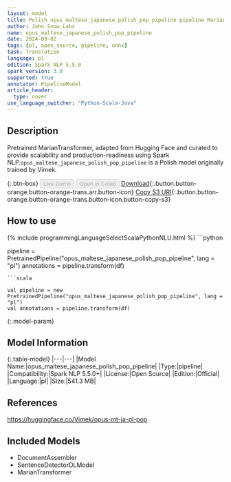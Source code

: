 ```yaml
---
layout: model
title: Polish opus_maltese_japanese_polish_pop_pipeline pipeline MarianTransformer from Vimek
author: John Snow Labs
name: opus_maltese_japanese_polish_pop_pipeline
date: 2024-09-02
tags: [pl, open_source, pipeline, onnx]
task: Translation
language: pl
edition: Spark NLP 5.5.0
spark_version: 3.0
supported: true
annotator: PipelineModel
article_header:
  type: cover
use_language_switcher: "Python-Scala-Java"
---
```


## Description

Pretrained MarianTransformer, adapted from Hugging Face and curated to provide scalability and production-readiness using Spark NLP.`opus_maltese_japanese_polish_pop_pipeline` is a Polish model originally trained by Vimek.

{:.btn-box}
<button class="button button-orange" disabled>Live Demo</button>
<button class="button button-orange" disabled>Open in Colab</button>
[Download](https://s3.amazonaws.com/auxdata.johnsnowlabs.com/public/models/opus_maltese_japanese_polish_pop_pipeline_pl_5.5.0_3.0_1725242874265.zip){:.button.button-orange.button-orange-trans.arr.button-icon}
[Copy S3 URI](s3://auxdata.johnsnowlabs.com/public/models/opus_maltese_japanese_polish_pop_pipeline_pl_5.5.0_3.0_1725242874265.zip){:.button.button-orange.button-orange-trans.button-icon.button-copy-s3}

## How to use



<div class="tabs-box" markdown="1">
{% include programmingLanguageSelectScalaPythonNLU.html %}
```python

pipeline = PretrainedPipeline("opus_maltese_japanese_polish_pop_pipeline", lang = "pl")
annotations =  pipeline.transform(df)   

```
```scala

val pipeline = new PretrainedPipeline("opus_maltese_japanese_polish_pop_pipeline", lang = "pl")
val annotations = pipeline.transform(df)

```
</div>

{:.model-param}
## Model Information

{:.table-model}
|---|---|
|Model Name:|opus_maltese_japanese_polish_pop_pipeline|
|Type:|pipeline|
|Compatibility:|Spark NLP 5.5.0+|
|License:|Open Source|
|Edition:|Official|
|Language:|pl|
|Size:|541.3 MB|

## References

https://huggingface.co/Vimek/opus-mt-ja-pl-pop

## Included Models

- DocumentAssembler
- SentenceDetectorDLModel
- MarianTransformer